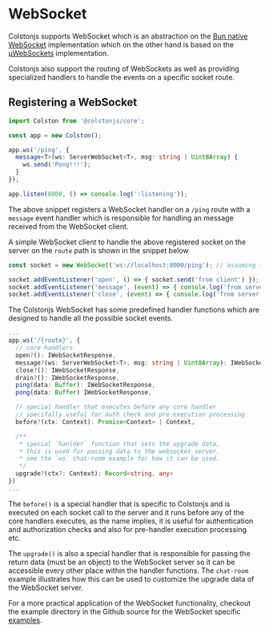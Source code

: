 # WebSocket

Colstonjs supports WebSocket which is an abstraction on the [Bun native WebSocket](//bun.sh/docs/api/websockets) implementation which on the other hand is based on the [µWebSockets](//github.com/uNetworking/uWebSockets) implementation.

Colstonjs also support the routing of WebSockets as well as providing specialized handlers to handle the events on a specific socket route.


## Registering a WebSocket

```ts
import Colston from '@colstonjs/core';

const app = new Colston();

app.ws('/ping', {
  message<T>(ws: ServerWebSocket<T>, msg: string | Uint8Array) {
    ws.send('Pong!!!');
  }
});

app.listen(8000, () => console.log(':listening'));
```

The above snippet registers a WebSocket handler on a `/ping` route with a `message` event handler which is responsible for handling an message received from the WebSocket client.

A simple WebSocket client to handle the above registered socket on the server on the `route` path is shown in the snippet below

```ts
const socket = new WebSocket('ws://localhost:8000/ping'); // assuming the server is listening on `localhost:8000`

socket.addEventListener('open', () => { socket.send('from client') });
socket.addEventListener('message', (event) => { console.log('from server', event.data) });
socket.addEventListener('close', (event) => { console.log('from server', event.code) });
```

The Colstonjs WebSocket has some predefined handler functions which are designed to handle all the possible socket events.

```ts
...
app.ws('/{route}', {
  // core handlers
  open?(): IWebSocketResponse,
  message?(ws: ServerWebSocket<T>, msg: string | Uint8Array): IWebSocketResponse,
  close?(): IWebSocketResponse,
  drain?(): IWebSocketResponse,
  ping(data: Buffer): IWebSocketResponse,
  pong(data: Buffer) IWebSocketResponse,

  // special handler that executes before any core handler
  // specifally useful for auth check and pre-execution processing
  before?(ctx: Context): Promise<Context> | Context,

  /**
   * special `hanlder` function that sets the upgrade data,
   * this is used for passing data to the websocket server.
   * see the `ws` chat-room example for how it can be used.
   */
  upgrade?(ctx?: Context): Record<string, any>
})
...
```

The `before()` is a special handler that is specific to Colstonjs and is executed on each socket call to the server and it runs before any of the core handlers executes, as the name implies, it is useful for authentication and authorization checks and also for pre-handler execution processing etc.

The `upgrade()` is also a special handler that is responsible for passing the return data (must be an object) to the WebSocket server so it can be accessible every other place within the handler functions. The `chat-room` example illustrates how this can be used to customize the upgrade data of the WebSocket server.

For a more practical application of the WebSocket functionality, checkout the example directory in the Github source for the WebSocket specific [examples](//github.com/bristol-svr/examples/tree/master/ws).